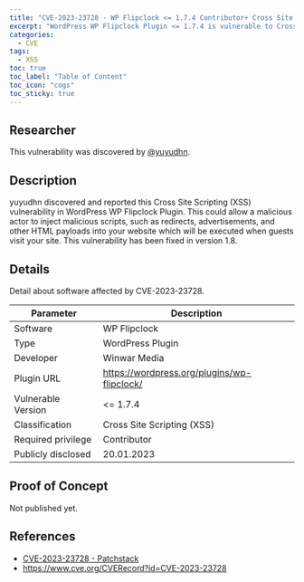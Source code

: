 ```yaml
---
title: "CVE-2023-23728 - WP Flipclock <= 1.7.4 Contributor+ Cross Site Scripting"
excerpt: "WordPress WP Flipclock Plugin <= 1.7.4 is vulnerable to Cross Site Scripting (XSS)."
categories:
  - CVE
tags:
  - XSS
toc: true
toc_label: "Table of Content"
toc_icon: "cogs"
toc_sticky: true
---
```


## Researcher
This vulnerability was discovered by [@yuyudhn](https://github.com/yuyudhn).

## Description
yuyudhn discovered and reported this Cross Site Scripting (XSS) vulnerability in WordPress WP Flipclock Plugin. This could allow a malicious actor to inject malicious scripts, such as redirects, advertisements, and other HTML payloads into your website which will be executed when guests visit your site. This vulnerability has been fixed in version 1.8.

## Details
Detail about software affected by CVE-2023-23728.

| Parameter   | Description |
| ------------| ------------|
| Software | WP Flipclock |
| Type | WordPress Plugin |
| Developer | Winwar Media |
| Plugin URL | https://wordpress.org/plugins/wp-flipclock/ |
| Vulnerable Version | <= 1.7.4 |
| Classification | Cross Site Scripting (XSS) |
| Required privilege | Contributor |
| Publicly disclosed | 20.01.2023 |

## Proof of Concept
Not published yet.

## References
- [CVE-2023-23728 - Patchstack](https://patchstack.com/database/vulnerability/wp-flipclock/wordpress-wp-flipclock-plugin-1-7-4-cross-site-scripting-xss-vulnerability)
- https://www.cve.org/CVERecord?id=CVE-2023-23728
